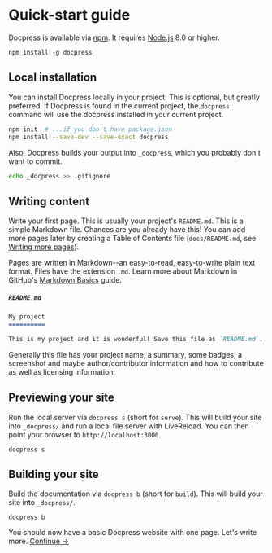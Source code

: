 # Quick-start guide

Docpress is available via [npm](https://www.npmjs.com/package/docpress). It requires [Node.js] 8.0 or higher.

```
npm install -g docpress
```

## Local installation

You can install Docpress locally in your project. This is optional, but greatly preferred. If Docpress is found in the current project, the `docpress` command will use the docpress installed in your current project.

```sh
npm init  # ...if you don't have package.json
npm install --save-dev --save-exact docpress
```

Also, Docpress builds your output into `_docpress`, which you probably don't want to commit.

```sh
echo _docpress >> .gitignore
```

## Writing content

Write your first page. This is usually your project's `README.md`. This is a simple Markdown file. Chances are you already have this! You can add more pages later by creating a Table of Contents file (`docs/README.md`, see [Writing more pages](more-pages.md)).

Pages are written in Markdown--an easy-to-read, easy-to-write plain text format. Files have the extension `.md`. Learn more about Markdown in GitHub's [Markdown Basics] guide.

[Markdown basics]: https://help.github.com/articles/markdown-basics/

##### `README.md`
<!-- {.file-heading} -->

```md
My project
==========

This is my project and it is wonderful! Save this file as `README.md`.
```

Generally this file has your project name, a summary, some badges, a screenshot and maybe author/contributor information and how to contribute as well as licensing information.

## Previewing your site

Run the local server via `docpress s` (short for `serve`). This will build your site into `_docpress/` and run a local file server with LiveReload. You can then point your browser to `http://localhost:3000`.

```
docpress s
```

## Building your site

Build the documentation via `docpress b` (short for `build`). This will build your site into `_docpress/`.

```
docpress b
```

[Node.js]: http://nodejs.org/

You should now have a basic Docpress website with one page. Let's write more.
[Continue →](more-pages.md)

<!--{p:.pull-box}-->
